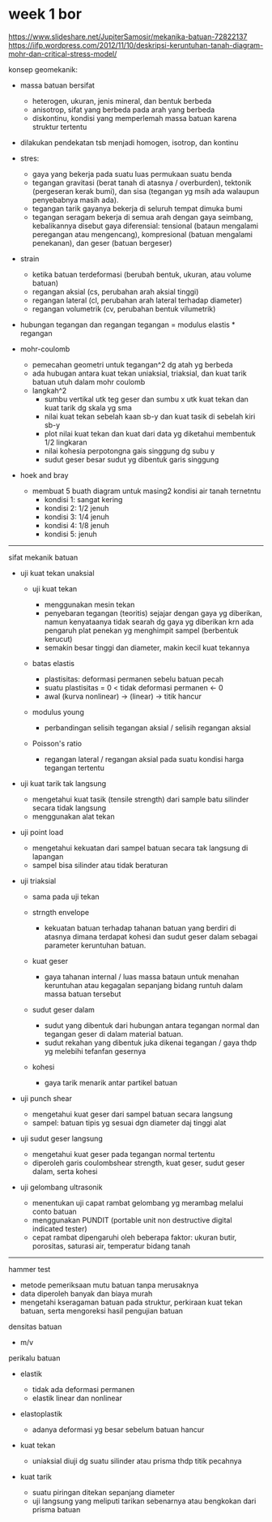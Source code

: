 # week 1 bor

https://www.slideshare.net/JupiterSamosir/mekanika-batuan-72822137
https://iifp.wordpress.com/2012/11/10/deskripsi-keruntuhan-tanah-diagram-mohr-dan-critical-stress-model/

konsep geomekanik:
- massa batuan bersifat
  - heterogen, ukuran, jenis mineral, dan bentuk berbeda
  - anisotrop, sifat yang berbeda pada arah yang berbeda
  - diskontinu, kondisi yang memperlemah massa batuan karena struktur tertentu
- dilakukan pendekatan tsb menjadi homogen, isotrop, dan kontinu

- stres:
  - gaya yang bekerja pada suatu luas permukaan suatu benda
  - tegangan gravitasi (berat tanah di atasnya / overburden), tektonik (pergeseran kerak bumi), dan sisa (tegangan yg msih ada walaupun penyebabnya masih ada).
  - tegangan tarik gayanya bekerja di seluruh tempat dimuka bumi
  - tegangan seragam bekerja di semua arah dengan gaya seimbang, kebalikannya disebut gaya diferensial: tensional (bataun mengalami peregangan atau mengencang), kompresional (batuan mengalami penekanan), dan geser (batuan bergeser)

- strain
  - ketika batuan terdeformasi (berubah bentuk, ukuran, atau volume batuan)
  - regangan aksial (cs, perubahan arah aksial tinggi)
  - regangan lateral (cl, perubahan arah lateral terhadap diameter)
  - regangan volumetrik (cv, perubahan bentuk vilumetrik)

- hubungan tegangan dan regangan
tegangan = modulus elastis * regangan

- mohr-coulomb
  - pemecahan geometri untuk tegangan^2 dg atah yg berbeda
  - ada hubugan antara kuat tekan uniaksial, triaksial, dan kuat tarik batuan utuh dalam mohr coulomb
  - langkah^2
    - sumbu vertikal utk teg geser dan sumbu x utk kuat tekan dan kuat tarik dg skala yg sma
    - nilai kuat tekan sebelah kaan sb-y dan kuat tasik di sebelah kiri sb-y
    - plot nilai kuat tekan dan kuat dari data yg diketahui membentuk 1/2 lingkaran
    - nilai kohesia perpotongna gais singgung dg subu y
    - sudut geser besar sudut yg dibentuk garis singgung

- hoek and bray
  - membuat 5 buath diagram untuk masing2 kondisi air tanah ternetntu
    - kondisi 1: sangat kering
    - kondisi 2: 1/2 jenuh
    - kondisi 3: 1/4 jenuh
    - kondisi 4: 1/8 jenuh
    - kondisi 5: jenuh

--------------------------------------------------------------

sifat mekanik batuan
- uji kuat tekan unaksial
  - uji kuat tekan
    - menggunakan mesin tekan
    - penyebaran tegangan (teoritis) sejajar dengan gaya yg diberikan, namun kenyataanya tidak searah dg gaya yg diberikan krn ada pengaruh plat penekan yg menghimpit sampel (berbentuk kerucut)
    - semakin besar tinggi dan diameter, makin kecil kuat tekannya

  - batas elastis
    - plastisitas: deformasi permanen sebelu batuan pecah
    - suatu plastisitas = 0 < tidak deformasi permanen <- 0
    - awal (kurva nonlinear) -> (linear) -> titik hancur

  - modulus young
    - perbandingan selisih tegangan aksial / selisih regangan aksial

  - Poisson's ratio
    - regangan lateral / regangan aksial pada suatu kondisi harga tegangan tertentu

- uji kuat tarik tak langsung
  - mengetahui kuat tasik (tensile strength) dari sample batu silinder secara tidak langsung
  - menggunakan alat tekan

- uji point load
  - mengetahui kekuatan dari sampel batuan secara tak langsung di lapangan
  - sampel bisa silinder atau tidak beraturan

- uji triaksial
  - sama pada uji tekan
  - strngth envelope
    - kekuatan batuan terhadap tahanan batuan yang berdiri di atasnya dimana terdapat kohesi dan sudut geser dalam sebagai parameter keruntuhan batuan.

  - kuat geser
    - gaya tahanan internal / luas massa bataun  untuk menahan keruntuhan atau kegagalan sepanjang bidang runtuh dalam massa batuan tersebut

  - sudut geser dalam
    - sudut yang dibentuk dari hubungan antara tegangan normal dan tegangan geser di dalam material batuan.
    - sudut rekahan yang dibentuk juka dikenai tegangan / gaya thdp yg melebihi tefanfan gesernya

  - kohesi
    - gaya tarik menarik antar partikel batuan

- uji punch shear
  - mengetahui kuat geser dari sampel batuan secara langsung
  - sampel: batuan tipis yg sesuai dgn diameter daj tinggi alat

- uji sudut geser langsung
  - mengetahui kuat geser pada tegangan normal tertentu
  - diperoleh garis coulombshear strength, kuat geser, sudut geser dalam, serta kohesi

- uji gelombang ultrasonik
  - menentukan uji capat rambat gelombang yg merambag melalui conto batuan
  - menggunakan PUNDIT (portable unit non destructive digital indicated tester)
  - cepat rambat dipengaruhi oleh beberapa faktor: ukuran butir, porositas, saturasi air, temperatur bidang tanah

--------------------------------------------------

hammer test
- metode pemeriksaan mutu batuan tanpa merusaknya
- data diperoleh banyak dan biaya murah
- mengetahi kseragaman batuan pada struktur, perkiraan kuat tekan batuan, serta mengoreksi hasil pengujian batuan

densitas batuan
- m/v

perikalu batuan
- elastik
  - tidak ada deformasi permanen
  - elastik linear dan nonlinear

- elastoplastik
  - adanya deformasi yg besar sebelum batuan hancur

- kuat tekan
  - uniaksial diuji dg suatu silinder atau prisma thdp titik pecahnya
- kuat tarik
  - suatu piringan ditekan sepanjang diameter
  - uji langsung yang meliputi tarikan sebenarnya atau bengkokan dari prisma batuan  
